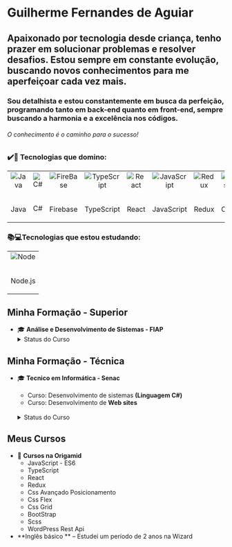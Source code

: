 

# Guilherme Fernandes de Aguiar
## Apaixonado por tecnologia desde criança, tenho prazer em solucionar problemas e resolver desafios. Estou sempre em constante evolução, buscando novos conhecimentos para me aperfeiçoar cada vez mais.
### Sou detalhista e estou constantemente em busca da perfeição, programando tanto em back-end quanto em front-end, sempre buscando a harmonia e a excelência nos códigos.
###### O conhecimento é o caminho para o sucesso!

### ✔️💯 Tecnologias que domino:
<table>
<tr>
 <td align="center">
<img src="https://skillicons.dev/icons?i=java" alt="Java" /></br></br>
<p>Java</p>
 </td>
 <td align="center">
<img src="https://skillicons.dev/icons?i=c#"  alt="C#" /></br></br>
<p>C#</p>
 </td>
  <td align="center">
<img src="https://skillicons.dev/icons?i=firebase"  alt="FireBase" /></br></br>
<p>Firebase</p>
 </td>
  <td align="center">
<img src="https://skillicons.dev/icons?i=typescript"  alt="TypeScript" /></br></br>
<p>TypeScript</p>
    </td>
   <td align="center">
<img src="https://skillicons.dev/icons?i=react"  alt="React" /></br></br>
<p>React</p>
 </td>
   <td align="center">
<img src="https://skillicons.dev/icons?i=javascript"  alt="JavaScript" /></br></br>
<p>JavaScript</p>
 </td>
  <td align="center">
<img src="https://skillicons.dev/icons?i=redux"  alt="Redux" /></br></br>
<p>Redux</p>
 </td>
   <td align="center">
<img src="https://skillicons.dev/icons?i=css"  alt="Css" /></br></br>
<p>Css</p>
 </td>
  <td align="center">
<img src="https://skillicons.dev/icons?i=bootstrap"  alt="bootStrap" /></br></br>
<p>BootStrap</p>
 </td>
 <td align="center">
<img src="https://skillicons.dev/icons?i=wordpress"  alt="WordPress" /></br></br>
<p>WordPress</p>
 </td>

  <td align="center">
<img src="https://skillicons.dev/icons?i=github"  alt="GitHub" /></br></br>
<p>GitHub</p>
  </td>
</tr>
</table>

### 📚💻Tecnologias que estou estudando:

<table>
<tr>
   <td align="center">
<img src="https://skillicons.dev/icons?i=nodejs"  alt="Node" /></br></br>
<p>Node.js</p>
   </td>
</tr>
</table>

## Minha Formação - Superior

- 🎓 **Análise e Desenvolvimento de Sistemas - FIAP**
  <details>
    <summary>Status do Curso</summary>
      - Iniciado em 02/2015 e concluído em 12/2016
  </details>
## Minha Formação - Técnica 
  - 🎓 **Tecnico em Informática - Senac**</br></br>
    - Curso: Desenvolvimento de sistemas **(Linguagem C#)**
    - Curso: Desenvolvimento de **Web sites**</br></br>
    <details>
    <summary>Status do Curso</summary>
      - Iniciado em 02/2015 e concluído em 12/2016
  </details>
  
## Meus Cursos 
- 📖 **Cursos na Origamid**
  - JavaScript - ES6
  - TypeScript
  - React
  - Redux
  - Css Avançado Posicionamento
  - Css Flex
  - Css Grid
  - BootStrap
  - Scss
  - WordPress Rest Api
- **Inglês básico ** – Estudei um período de 2 anos na Wizard

